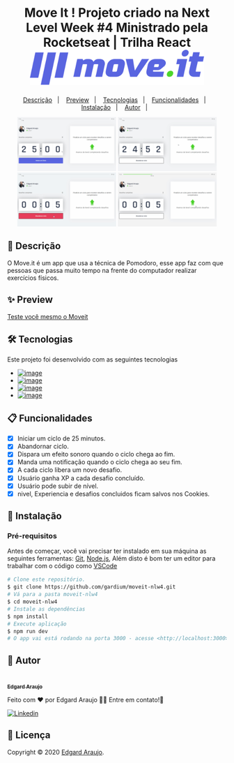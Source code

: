 <h1 align="center">
Move It ! Projeto criado na Next Level Week #4 Ministrado pela Rocketseat | Trilha React	 
  <br/>
  <img width="400px" src="./public/logo-full.svg" />
  <br />

</h1>
<p align="center">
  <a href="#page_facing_up-descrição">Descrição</a>&nbsp;&nbsp;&nbsp;|&nbsp;&nbsp;&nbsp;
    <a href="#sparkles-preview">Preview</a>&nbsp;&nbsp;&nbsp;|&nbsp;&nbsp;&nbsp;
  <a href="#-tecnologias">Tecnologias</a>&nbsp;&nbsp;&nbsp;|&nbsp;&nbsp;&nbsp;
  <a href="#clipboard-Funcionalidades">Funcionalidades</a>&nbsp;&nbsp;&nbsp;|&nbsp;&nbsp;&nbsp;
  <a href="#closed_book-instalação">Instalação</a>&nbsp;&nbsp;&nbsp;|&nbsp;&nbsp;&nbsp;
  <a href="#man-Autor">Autor</a>&nbsp;&nbsp;&nbsp;|&nbsp;&nbsp;&nbsp;
</p>


<div align="center">
            
<img src="./Github/StartMoveit.gif" width = "45%;"/><span> </span><img src="./Github/StopMoveit.gif" width = "45%;"/>
<br/>
<img src="./Github/CompleteMoveit.gif" width = "45%;"/><span> </span><img src="./Github/FailedMoveit.gif"  width = "45%;" />
                                                                                                                         
</div>



## :page_facing_up: Descrição

O Move.it é um app que usa a técnica de Pomodoro, esse app faz com que pessoas que passa muito tempo na frente do computador realizar exercícios físicos.


## :sparkles: Preview

[Teste você mesmo o Moveit](https://moveit-gardium.vercel.app/)

## 🛠 Tecnologias

Este projeto foi desenvolvido com as seguintes tecnologias

- [![image](https://img.shields.io/badge/next.js-000000?style=for-the-badge&logo=next.js&logoColor=white)](https://nextjs.org/)
- [![image](https://img.shields.io/badge/React-20232A?style=for-the-badge&logo=react&logoColor=61DAFB)](https://pt-br.reactjs.org/)
- [![image](https://img.shields.io/badge/TypeScript-007ACC?style=for-the-badge&logo=typescript&logoColor=white)](https://www.typescriptlang.org/)
- [![image](https://img.shields.io/badge/styled--components-DB7093?style=for-the-badge&logo=styled-components&logoColor=white)](https://styled-components.com/)




## :clipboard: Funcionalidades

- [x] Iniciar um ciclo de 25 minutos.
- [x] Abandornar ciclo.
- [x] Dispara um efeito sonoro quando o ciclo chega ao fim.
- [x] Manda uma notificação quando o ciclo chega ao seu fim.
- [x] A cada ciclo libera um novo desafio.
- [x] Usuário ganha XP a cada desafio concluído.
- [x] Usuário pode subir de nível.
- [x] nivel, Experiencia e desafios concluidos ficam salvos nos Cookies.

## :closed_book: Instalação

### Pré-requisitos

Antes de começar, você vai precisar ter instalado em sua máquina as seguintes ferramentas:
[Git](https://git-scm.com), [Node.js](https://nodejs.org/en/), Além disto é bom ter um editor para trabalhar com o código como [VSCode](https://code.visualstudio.com/)

```bash
# Clone este repositório.
$ git clone https://github.com/gardium/moveit-nlw4.git
# Vá para a pasta moveit-nlw4
$ cd moveit-nlw4
# Instale as dependências
$ npm install
# Execute aplicação
$ npm run dev
# O app vai está rodando na porta 3000 - acesse <http://localhost:3000>
```

## :man: Autor

<a href="https://github.com/gardium/">
 <img src="https://avatars.githubusercontent.com/u/53237987?s=400&u=93a7c09701e52e9794b77a8f2f16a7eee535017b&v=4" width="70px;" alt=""/>
 <br />
 <sub><b> Edgard Araujo </b></sub>
</a>

Feito com ❤️ por Edgard Araujo :wave::wave: Entre em contato!🚀

<a href="https://www.linkedin.com/in/edgard-araujo-3a6950151/">
  <img alt="Linkedin" src="https://img.shields.io/badge/-Edgard%20Araujo-9871F5?label=Linkedin&logo=linkedin&style=flat-square">
</a>

## :memo: Licença

Copyright © 2020 [Edgard Araujo](https://github.com/gardium).<br />
